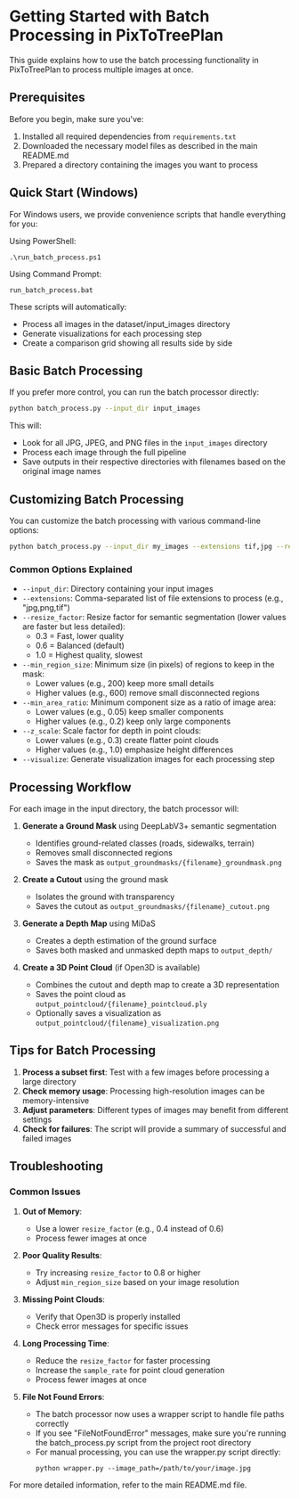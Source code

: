 # Getting Started with Batch Processing in PixToTreePlan

This guide explains how to use the batch processing functionality in PixToTreePlan to process multiple images at once.

## Prerequisites

Before you begin, make sure you've:

1. Installed all required dependencies from `requirements.txt`
2. Downloaded the necessary model files as described in the main README.md
3. Prepared a directory containing the images you want to process

## Quick Start (Windows)

For Windows users, we provide convenience scripts that handle everything for you:

Using PowerShell:
```
.\run_batch_process.ps1
```

Using Command Prompt:
```
run_batch_process.bat
```

These scripts will automatically:
- Process all images in the dataset/input_images directory
- Generate visualizations for each processing step
- Create a comparison grid showing all results side by side

## Basic Batch Processing

If you prefer more control, you can run the batch processor directly:

```bash
python batch_process.py --input_dir input_images
```

This will:
- Look for all JPG, JPEG, and PNG files in the `input_images` directory
- Process each image through the full pipeline
- Save outputs in their respective directories with filenames based on the original image names

## Customizing Batch Processing

You can customize the batch processing with various command-line options:

```bash
python batch_process.py --input_dir my_images --extensions tif,jpg --resize_factor 0.8 --min_region_size 200 --visualize
```

### Common Options Explained

- `--input_dir`: Directory containing your input images
- `--extensions`: Comma-separated list of file extensions to process (e.g., "jpg,png,tif")
- `--resize_factor`: Resize factor for semantic segmentation (lower values are faster but less detailed):
  - 0.3 = Fast, lower quality
  - 0.6 = Balanced (default)
  - 1.0 = Highest quality, slowest
- `--min_region_size`: Minimum size (in pixels) of regions to keep in the mask:
  - Lower values (e.g., 200) keep more small details
  - Higher values (e.g., 600) remove small disconnected regions
- `--min_area_ratio`: Minimum component size as a ratio of image area:
  - Lower values (e.g., 0.05) keep smaller components
  - Higher values (e.g., 0.2) keep only large components
- `--z_scale`: Scale factor for depth in point clouds:
  - Lower values (e.g., 0.3) create flatter point clouds
  - Higher values (e.g., 1.0) emphasize height differences
- `--visualize`: Generate visualization images for each processing step

## Processing Workflow

For each image in the input directory, the batch processor will:

1. **Generate a Ground Mask** using DeepLabV3+ semantic segmentation
   - Identifies ground-related classes (roads, sidewalks, terrain)
   - Removes small disconnected regions
   - Saves the mask as `output_groundmasks/{filename}_groundmask.png`

2. **Create a Cutout** using the ground mask
   - Isolates the ground with transparency
   - Saves the cutout as `output_groundmasks/{filename}_cutout.png`

3. **Generate a Depth Map** using MiDaS
   - Creates a depth estimation of the ground surface
   - Saves both masked and unmasked depth maps to `output_depth/`

4. **Create a 3D Point Cloud** (if Open3D is available)
   - Combines the cutout and depth map to create a 3D representation
   - Saves the point cloud as `output_pointcloud/{filename}_pointcloud.ply`
   - Optionally saves a visualization as `output_pointcloud/{filename}_visualization.png`

## Tips for Batch Processing

1. **Process a subset first**: Test with a few images before processing a large directory
2. **Check memory usage**: Processing high-resolution images can be memory-intensive
3. **Adjust parameters**: Different types of images may benefit from different settings
4. **Check for failures**: The script will provide a summary of successful and failed images

## Troubleshooting

### Common Issues

1. **Out of Memory**: 
   - Use a lower `resize_factor` (e.g., 0.4 instead of 0.6)
   - Process fewer images at once

2. **Poor Quality Results**:
   - Try increasing `resize_factor` to 0.8 or higher
   - Adjust `min_region_size` based on your image resolution

3. **Missing Point Clouds**:
   - Verify that Open3D is properly installed
   - Check error messages for specific issues

4. **Long Processing Time**:
   - Reduce the `resize_factor` for faster processing
   - Increase the `sample_rate` for point cloud generation
   - Process fewer images at once

5. **File Not Found Errors**:
   - The batch processor now uses a wrapper script to handle file paths correctly
   - If you see "FileNotFoundError" messages, make sure you're running the batch_process.py script from the project root directory
   - For manual processing, you can use the wrapper.py script directly:
     ```
     python wrapper.py --image_path=/path/to/your/image.jpg
     ```

For more detailed information, refer to the main README.md file.
